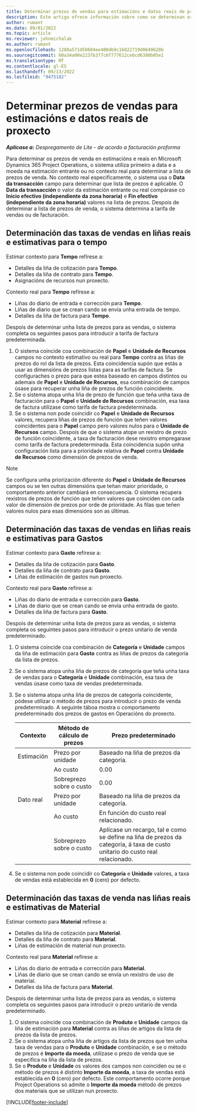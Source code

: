 ```yaml
---
title: Determinar prezos de vendas para estimacións e datos reais de proxecto
description: Este artigo ofrece información sobre como se determinan os prezos de venda para as estimacións e os reais do proxecto.
author: rumant
ms.date: 09/01/2022
ms.topic: article
ms.reviewer: johnmichalak
ms.author: rumant
ms.openlocfilehash: 1288a571d50604ee400db9c16822719d0649628b
ms.sourcegitcommit: 60a34a00e2237b377c6f777612cebcd6380b05e1
ms.translationtype: MT
ms.contentlocale: gl-ES
ms.lasthandoff: 09/13/2022
ms.locfileid: "9475182"
---
```

# <a name="determine-sales-prices-for-project-estimates-and-actuals"></a>Determinar prezos de vendas para estimacións e datos reais de proxecto

_**Aplícase a:** Despregamento de Lite - de acordo a facturación proforma_

Para determinar os prezos de venda en estimacións e reais en Microsoft Dynamics 365 Project Operations, o sistema utiliza primeiro a data e a moeda na estimación entrante ou no contexto real para determinar a lista de prezos de venda. No contexto real especificamente, o sistema usa o **Data da transacción** campo para determinar que lista de prezos é aplicable. O **Data da transacción** o valor da estimación entrante ou real compárase co **Inicio efectivo (independiente da zona horaria)** e **Fin efectivo (independiente da zona horaria)** valores na lista de prezos. Despois de determinar a lista de prezos de venda, o sistema determina a tarifa de vendas ou de facturación.

## <a name="determining-sales-rates-on-actual-and-estimate-lines-for-time"></a>Determinación das taxas de vendas en liñas reais e estimativas para o tempo

Estimar contexto para **Tempo** refírese a:

- Detalles da liña de cotización para **Tempo**.
- Detalles da liña de contrato para **Tempo**.
- Asignacións de recursos nun proxecto.

Contexto real para **Tempo** refírese a:

- Liñas do diario de entrada e corrección para **Tempo**.
- Liñas de diario que se crean cando se envía unha entrada de tempo.
- Detalles da liña de factura para **Tempo**. 

Despois de determinar unha lista de prezos para as vendas, o sistema completa os seguintes pasos para introducir a tarifa de factura predeterminada.

1. O sistema coincide coa combinación de **Papel** e **Unidade de Recursos** campos no contexto estimativo ou real para **Tempo** contra as liñas de prezos do rol da lista de prezos. Esta coincidencia supón que estás a usar as dimensións de prezos listas para as tarifas de factura. Se configuraches o prezo para que estea baseado en campos distintos ou ademais de **Papel** e **Unidade de Recursos**, esa combinación de campos úsase para recuperar unha liña de prezos de función coincidente.
1. Se o sistema atopa unha liña de prezo de función que teña unha taxa de facturación para o **Papel** e **Unidade de Recursos** combinación, esa taxa de factura utilízase como tarifa de factura predeterminada.
1. Se o sistema non pode coincidir co **Papel** e **Unidade de Recursos** valores, recupera liñas de prezos de función que teñen valores coincidentes para o **Papel** campo pero valores nulos para o **Unidade de Recursos** campo. Despois de que o sistema atope un rexistro de prezo de función coincidente, a taxa de facturación dese rexistro empregarase como tarifa de factura predeterminada. Esta coincidencia supón unha configuración lista para a prioridade relativa de **Papel** contra **Unidade de Recursos** como dimensión de prezos de venda.

> [!NOTE]
> Se configura unha priorización diferente do **Papel** e **Unidade de Recursos** campos ou se ten outras dimensións que teñan maior prioridade, o comportamento anterior cambiará en consecuencia. O sistema recupera rexistros de prezos de función que teñen valores que coinciden con cada valor de dimensión de prezos por orde de prioridade. As filas que teñen valores nulos para esas dimensións son as últimas.

## <a name="determining-sales-rates-on-actual-and-estimate-lines-for-expense"></a>Determinación das taxas de vendas en liñas reais e estimativas para Gastos

Estimar contexto para **Gasto** refírese a:

- Detalles da liña de cotización para **Gasto**.
- Detalles da liña de contrato para **Gasto**.
- Liñas de estimación de gastos nun proxecto.

Contexto real para **Gasto** refírese a:

- Liñas do diario de entrada e corrección para **Gasto**.
- Liñas de diario que se crean cando se envía unha entrada de gasto.
- Detalles da liña de factura para **Gasto**. 

Despois de determinar unha lista de prezos para as vendas, o sistema completa os seguintes pasos para introducir o prezo unitario de venda predeterminado.

1. O sistema coincide coa combinación de **Categoría** e **Unidade** campos da liña de estimación para **Gasto** contra as liñas de prezos da categoría da lista de prezos.
1. Se o sistema atopa unha liña de prezos de categoría que teña unha taxa de vendas para o **Categoría** e **Unidade** combinación, esa taxa de vendas úsase como taxa de vendas predeterminada.
1. Se o sistema atopa unha liña de prezos de categoría coincidente, pódese utilizar o método de prezos para introducir o prezo de venda predeterminado. A seguinte táboa mostra o comportamento predeterminado dos prezos de gastos en Operacións do proxecto.

    | Contexto | Método de cálculo de prezos | Prezo predeterminado |
    | --- | --- | --- |
    | Estimación | Prezo por unidade | Baseado na liña de prezos da categoría. |
    |        | Ao custo | 0.00 |
    |        | Sobreprezo sobre o custo | 0.00 |
    | Dato real | Prezo por unidade | Baseado na liña de prezos da categoría. |
    |        | Ao custo | En función do custo real relacionado. |
    |        | Sobreprezo sobre o custo | Aplícase un recargo, tal e como se define na liña de prezos da categoría, á taxa de custo unitario do custo real relacionado. |

1. Se o sistema non pode coincidir co **Categoría** e **Unidade** valores, a taxa de vendas está establecida en **0** (cero) por defecto.

## <a name="determining-sales-rates-on-actual-and-estimate-lines-for-material"></a>Determinación das taxas de venda nas liñas reais e estimativas de Material

Estimar contexto para **Material** refírese a:

- Detalles da liña de cotización para **Material**.
- Detalles da liña de contrato para **Material**.
- Liñas de estimación de material nun proxecto.

Contexto real para **Material** refírese a:

- Liñas do diario de entrada e corrección para **Material**.
- Liñas de diario que se crean cando se envía un rexistro de uso de material.
- Detalles da liña de factura para **Material**. 

Despois de determinar unha lista de prezos para as vendas, o sistema completa os seguintes pasos para introducir o prezo unitario de venda predeterminado.

1. O sistema coincide coa combinación de **Produto** e **Unidade** campos da liña de estimación para **Material** contra as liñas de artigos da lista de prezos da lista de prezos.
1. Se o sistema atopa unha liña de artigos da lista de prezos que ten unha taxa de vendas para o **Produto** e **Unidade** combinación, e se o método de prezos é **Importe da moeda**, utilízase o prezo de venda que se especifica na liña da lista de prezos. 
1. Se o **Produto** e **Unidade** os valores dos campos non coinciden ou se o método de prezos é distinto **Importe da moeda**, a taxa de vendas está establecida en **0** (cero) por defecto. Este comportamento ocorre porque Project Operations só admite o **Importe da moeda** método de prezos dos materiais que se utilizan nun proxecto.

[!INCLUDE[footer-include](../../includes/footer-banner.md)]
